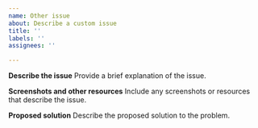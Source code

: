 ```yaml
---
name: Other issue
about: Describe a custom issue
title: ''
labels: ''
assignees: ''

---
```


**Describe the issue**
Provide a brief explanation of the issue.

**Screenshots and other resources**
Include any screenshots or resources that describe the issue.

**Proposed solution**
Describe the proposed solution to the problem.
